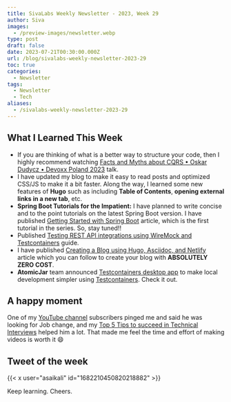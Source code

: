 ```yaml
---
title: SivaLabs Weekly Newsletter - 2023, Week 29
author: Siva
images:
  - /preview-images/newsletter.webp
type: post
draft: false
date: 2023-07-21T00:30:00.000Z
url: /blog/sivalabs-weekly-newsletter-2023-29
toc: true
categories:
  - Newsletter
tags:
  - Newsletter
  - Tech
aliases:
  - /sivalabs-weekly-newsletter-2023-29
---
```


## What I Learned This Week

* If you are thinking of what is a better way to structure your code, then I highly recommend watching
  [Facts and Myths about CQRS • Oskar Dudycz • Devoxx Poland 2023](https://www.youtube.com/watch?v=9COWKz1E32w) talk.
* I have updated my blog to make it easy to read posts and optimized CSS/JS to make it a bit faster.
  Along the way, I learned some new features of **Hugo** such as including **Table of Contents**, **opening external links in a new tab**, etc.
* **Spring Boot Tutorials for the Impatient:** I have planned to write concise and to the point tutorials on the latest Spring Boot version.
  I have published [Getting Started with Spring Boot](https://www.sivalabs.in/getting-started-with-spring-boot/) article, 
  which is the first tutorial in the series. So, stay tuned!!
* Published [Testing REST API integrations using WireMock and Testcontainers](https://testcontainers.com/guides/testing-rest-api-integrations-using-wiremock/) guide.
* I have published [Creating a Blog using Hugo, Asciidoc, and Netlify](https://www.sivalabs.in/creating-blog-using-hugo-asciidoc-netlify/) article
  which you can follow to create your blog with **ABSOLUTELY ZERO COST**.
* **AtomicJar** team announced [Testcontainers desktop app](https://testcontainers.com/desktop/) to make local development simpler using [Testcontainers](https://testcontainers.com/). Check it out.

## A happy moment
One of my [YouTube channel](https://www.youtube.com/c/sivalabs) subscribers pinged me and said he was looking for Job change, and my [Top 5 Tips to succeed in Technical Interviews](https://www.youtube.com/watch?v=xNf512h5bnU) helped him a lot.
That made me feel the time and effort of making videos is worth it :smile:

## Tweet of the week

{{< x user="asaikali" id="1682210450820218882" >}}

Keep learning. Cheers.
